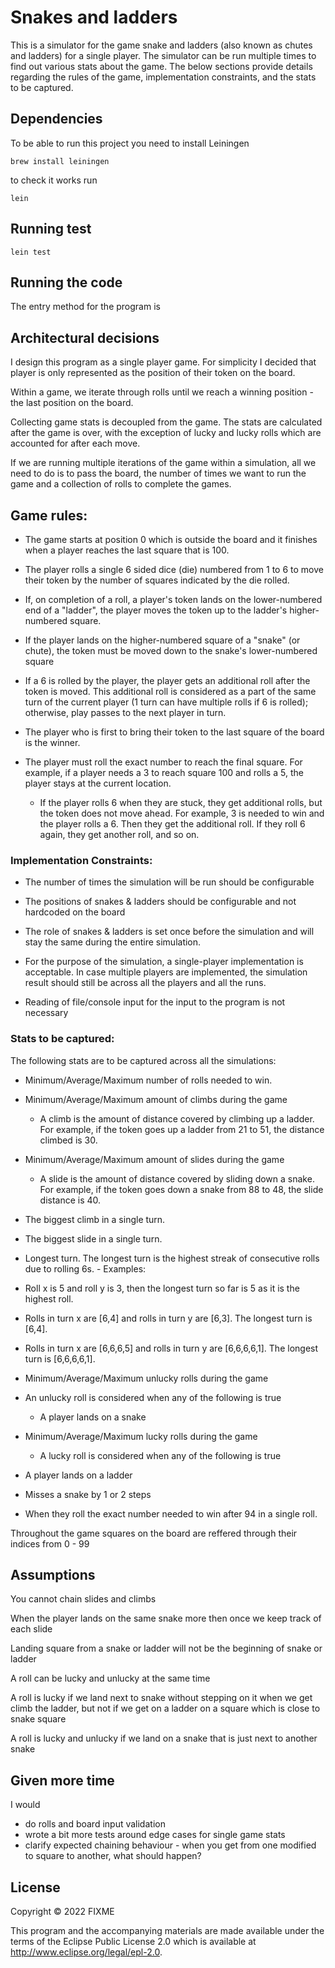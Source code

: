 # Snakes and ladders

This is a simulator for the game snake and ladders (also known as chutes and ladders) for a single player. The simulator can be run multiple times to find out various stats about the game. The below sections provide details regarding the rules of the game, implementation constraints, and the stats to be captured.

## Dependencies

To be able to run this project you need to install Leiningen

`brew install leiningen`

to check it works run

`lein`

## Running test

`lein test`

## Running the code

The entry method for the program is 

## Architectural decisions

I design this program as a single player game. For simplicity I decided that player is only represented as the position of their token on the board. 

Within a game, we iterate through rolls until we reach a winning position - the last position on the board.

Collecting game stats is decoupled from the game. The stats are calculated after the game is over, with the exception of lucky and lucky rolls which are accounted for after each move.

If we are running multiple iterations of the game within a simulation, all we need to do is to pass the board, the number of times we want to run the game and a collection of rolls to complete the games.

## Game rules:

- The game starts at position 0 which is outside the board and it finishes when a player reaches the last square that is 100.

- The player rolls a single 6 sided dice (die) numbered from 1 to 6 to move their token by the number of squares indicated by the die rolled.

- If, on completion of a roll, a player's token lands on the lower-numbered end of a "ladder", the player moves the token up to the ladder's higher-numbered square.

- If the player lands on the higher-numbered square of a "snake" (or chute), the token must be moved down to the snake's lower-numbered square

- If a 6 is rolled by the player, the player gets an additional roll after the token is moved. This additional roll is considered as a part of the same turn of the current player (1 turn can have multiple rolls if 6 is rolled); otherwise, play passes to the next player in turn.

- The player who is first to bring their token to the last square of the board is the winner.

- The player must roll the exact number to reach the final square. For example, if a player needs a 3 to reach square 100 and rolls a 5, the player stays at the current location.

  - If the player rolls 6 when they are stuck, they get additional rolls, but the token does not move ahead. For example, 3 is needed to win and the player rolls a 6. Then they get the additional roll. If they roll 6 again, they get another roll, and so on.

### Implementation Constraints:

- The number of times the simulation will be run should be configurable

- The positions of snakes & ladders should be configurable and not hardcoded on the board

- The role of snakes & ladders is set once before the simulation and will stay the same during the entire simulation.

- For the purpose of the simulation, a single-player implementation is acceptable. In case multiple players are implemented, the simulation result should still be across all the players and all the runs.

- Reading of file/console input for the input to the program is not necessary

### Stats to be captured:

The following stats are to be captured across all the simulations:

- Minimum/Average/Maximum number of rolls needed to win.

- Minimum/Average/Maximum amount of climbs during the game

  - A climb is the amount of distance covered by climbing up a ladder. For example, if the token goes up a ladder from 21 to 51, the distance climbed is 30.

- Minimum/Average/Maximum amount of slides during the game

  - A slide is the amount of distance covered by sliding down a snake. For example, if the token goes down a snake from 88 to 48, the slide distance is 40.

- The biggest climb in a single turn.

- The biggest slide in a single turn.

- Longest turn. The longest turn is the highest streak of consecutive rolls due to rolling 6s. - Examples:

- Roll x is 5 and roll y is 3, then the longest turn so far is 5 as it is the highest roll.

- Rolls in turn x are [6,4] and rolls in turn y are [6,3]. The longest turn is [6,4].

- Rolls in turn x are [6,6,6,5] and rolls in turn y are [6,6,6,6,1]. The longest turn is [6,6,6,6,1].

- Minimum/Average/Maximum unlucky rolls during the game
- An unlucky roll is considered when any of the following is true
  - A player lands on a snake
- Minimum/Average/Maximum lucky rolls during the game

  - A lucky roll is considered when any of the following is true

- A player lands on a ladder

- Misses a snake by 1 or 2 steps

- When they roll the exact number needed to win after 94 in a single roll.

Throughout the game squares on the board are reffered through their indices from 0 - 99

## Assumptions

You cannot chain slides and climbs

When the player lands on the same snake more then once we keep track of each slide

Landing square from a snake or ladder will not be the beginning of snake or ladder

A roll can be lucky and unlucky at the same time

A roll is lucky if we land next to snake without stepping on it when we get climb the ladder, but not if we get on a ladder on a square which is close to snake square

A roll is lucky and unlucky if we land on a snake that is just next to another snake

## Given more time

I would

- do rolls and board input validation
- wrote a bit more tests around edge cases for single game stats
- clarify expected chaining behaviour - when you get from one modified to square to another, what should happen?

## License

Copyright © 2022 FIXME

This program and the accompanying materials are made available under the
terms of the Eclipse Public License 2.0 which is available at
http://www.eclipse.org/legal/epl-2.0.
